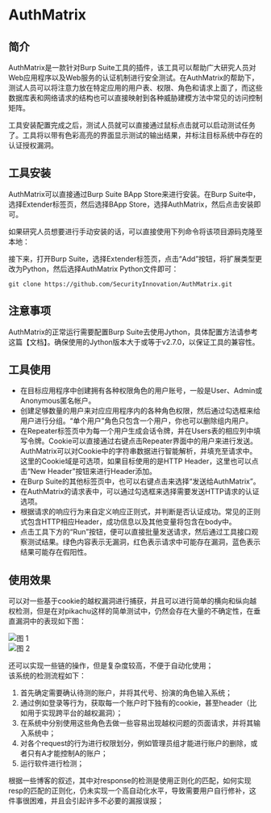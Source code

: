 <!--
 * @Author: Suez_kip 287140262@qq.com
 * @Date: 2023-02-15 16:42:31
 * @LastEditTime: 2023-02-15 17:24:16
 * @LastEditors: Suez_kip
 * @Description: 
-->
# AuthMatrix

## 简介

AuthMatrix是一款针对Burp Suite工具的插件，该工具可以帮助广大研究人员对Web应用程序以及Web服务的认证机制进行安全测试。在AuthMatrix的帮助下，测试人员可以将注意力放在特定应用的用户表、权限、角色和请求上面了，而这些数据库表和网络请求的结构也可以直接映射到各种威胁建模方法中常见的访问控制矩阵。

工具安装配置完成之后，测试人员就可以直接通过鼠标点击就可以启动测试任务了。工具将以带有色彩高亮的界面显示测试的输出结果，并标注目标系统中存在的认证授权漏洞。

## 工具安装

AuthMatrix可以直接通过Burp Suite BApp Store来进行安装。在Burp Suite中，选择Extender标签页，然后选择BApp Store，选择AuthMatrix，然后点击安装即可。

如果研究人员想要进行手动安装的话，可以直接使用下列命令将该项目源码克隆至本地：

接下来，打开Burp Suite，选择Extender标签页，点击“Add”按钮，将扩展类型更改为Python，然后选择AuthMatrix Python文件即可：

```git clone https://github.com/SecurityInnovation/AuthMatrix.git```

## 注意事项

AuthMatrix的正常运行需要配置Burp Suite去使用Jython，具体配置方法请参考这篇【文档】。确保使用的Jython版本大于或等于v2.7.0，以保证工具的兼容性。

## 工具使用

- 在目标应用程序中创建拥有各种权限角色的用户账号，一般是User、Admin或Anonymous匿名帐户。
- 创建足够数量的用户来对应应用程序内的各种角色权限，然后通过勾选框来给用户进行分组。“单个用户”角色只包含一个用户，你也可以删除组内用户。
- 在Repeater标签页中为每一个用户生成会话令牌，并在Users表的相应列中填写令牌。Cookie可以直接通过右键点击Repeater界面中的用户来进行发送。AuthMatrix可以对Cookie中的字符串数据进行智能解析，并填充至请求中。这里的Cookie域是可选项，如果目标使用的是HTTP Header，这里也可以点击“New Header”按钮来进行Header添加。
- 在Burp Suite的其他标签页中，也可以右键点击来选择“发送给AuthMatrix”。
- 在AuthMatrix的请求表中，可以通过勾选框来选择需要发送HTTP请求的认证选项。
- 根据请求的响应行为来自定义响应正则式，并判断是否认证成功。常见的正则式包含HTTP相应Header，成功信息以及其他变量将包含在body中。
- 点击工具下方的“Run”按钮，便可以直接批量发送请求，然后通过工具接口观察测试结果。绿色内容表示无漏洞，红色表示请求中可能存在漏洞，蓝色表示结果可能存在假阳性。

## 使用效果

可以对一些基于cookie的越权漏洞进行捕获，并且可以进行简单的横向和纵向越权检测，但是在对pikachu这样的简单测试中，仍然会存在大量的不确定性，在垂直漏洞中的表现如下图：  

![图 1](../../images2/9a185475b054908ed8f202ddf5c9cfa42fa991bf2d02e383fa7c7fa3b355af25.png)  
![图 2](../../images2/c40c243b45c393033f63ab9886cb9dfa04dd30b3b81b782ad563590e93058c3d.png)  

还可以实现一些链的操作，但是复杂度较高，不便于自动化使用；  
该系统的检测流程如下：  

1. 首先确定需要确认待测的账户，并将其代号、扮演的角色输入系统；
2. 通过例如登录等行为，获取每一个账户时下独有的cookie，甚至header（比如用于实现跨平台的越权漏洞）；
3. 在系统中分别使用这些角色去做一些容易出现越权问题的页面请求，并将其输入系统中；
4. 对各个request的行为进行权限划分，例如管理员组才能进行账户的删除，或者只有A才能控制A的账户；
5. 运行软件进行检测；

根据一些博客的叙述，其中对response的检测是使用正则化的匹配，如何实现resp的匹配的正则化，仍未实现一个高自动化水平，导致需要用户自行修补，这件事很困难，并且会引起许多不必要的漏报误报；
